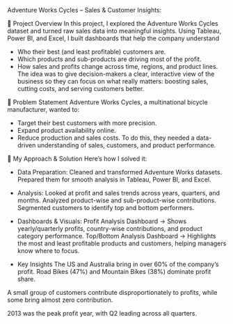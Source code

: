 Adventure Works Cycles – Sales & Customer Insights:

🔹 Project Overview
In this project, I explored the Adventure Works Cycles dataset and turned raw sales data into meaningful insights. Using Tableau, Power BI, and Excel, I built dashboards that help the company understand
* Who their best (and least profitable) customers are.
* Which products and sub-products are driving most of the profit.
* How sales and profits change across time, regions, and product lines.
The idea was to give decision-makers a clear, interactive view of the business so they can focus on what really matters: boosting sales, cutting costs, and serving customers better.

🔹 Problem Statement
Adventure Works Cycles, a multinational bicycle manufacturer, wanted to:
* Target their best customers with more precision.
* Expand product availability online.
* Reduce production and sales costs.
To do this, they needed a data-driven understanding of sales, customers, and product performance.

🔹 My Approach & Solution
Here’s how I solved it:
* Data Preparation:
Cleaned and transformed Adventure Works datasets.
Prepared them for smooth analysis in Tableau, Power BI, and Excel.

* Analysis:
Looked at profit and sales trends across years, quarters, and months.
Analyzed product-wise and sub-product-wise contributions.
Segmented customers to identify top and bottom performers.

* Dashboards & Visuals:
Profit Analysis Dashboard → Shows yearly/quarterly profits, country-wise contributions, and product category performance.
Top/Bottom Analysis Dashboard → Highlights the most and least profitable products and customers, helping managers know where to focus.

* Key Insights
The US and Australia bring in over 60% of the company’s profit.
Road Bikes (47%) and Mountain Bikes (38%) dominate profit share.

A small group of customers contribute disproportionately to profits, while some bring almost zero contribution.

2013 was the peak profit year, with Q2 leading across all quarters.
